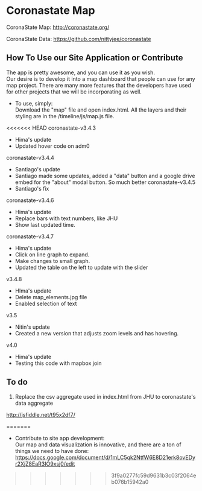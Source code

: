 # Coronastate Map

CoronaState Map: http://coronastate.org/

CoronaState Data: https://github.com/nittyjee/coronastate


## How To Use our Site Application or Contribute

The app is pretty awesome, and you can use it as you wish. <br>
Our desire is to develop it into a map dashboard that people can use for any map project. There are many more features that the developers have used for other projects that we will be incorporating as well.

- To use, simply: <br>
Download the "map" file and open index.html.
All the layers and their styling are in the /timeline/js/map.js file.

<<<<<<< HEAD
coronastate-v3.4.3
  - Hima's update
  - Updated hover code on adm0
 
coronastate-v3.4.4
  - Santiago's update
  - Santiago made some updates, added a "data" button and a google drive embed for the "about" modal button. So much better
coronastate-v3.4.5
  - Santiago's fix
  
coronastate-v3.4.6
  - Hima's update
  - Replace bars with text numbers, like JHU
  - Show last updated time.
  
coronastate-v3.4.7
  - Hima's update
  - Click on line graph to expand.
  - Make changes to small graph.
  - Updated the table on the left to update with the slider
  
v3.4.8
  - HIma's update
  - Delete map_elements.jpg file
  - Enabled selection of text

v3.5
  - Nitin's update
  - Created a new version that adjusts zoom levels and has hovering.
  
v4.0
  - Hima's update
  - Testing this code with mapbox join
  
To do
-----
1. Replace the csv aggregate used in index.html from JHU to coronastate's data aggregate

http://jsfiddle.net/t95x2df7/

=======
- Contribute to site app development: <br>
Our map and data visualization is innovative, and there are a ton of things we need to have done: https://docs.google.com/document/d/1mLC5qk2NtfW6E8D21erk8ovEDyr2XjZ8EaR3IO9xsj0/edit
>>>>>>> 3f9a0277fc59d9631b3c03f2064eb076b15942a0
